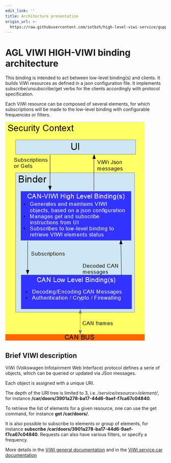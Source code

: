```yaml
---
edit_link: ''
title: Architecture presentation
origin_url: >-
  https://raw.githubusercontent.com/iotbzh/high-level-viwi-service/guppy/docs/1-Architecture.md
---
```


<!-- WARNING: This file is generated by fetch_docs.js using /home/boron/Documents/AGL/docs-webtemplate/site/_data/tocs/apis_services/guppy/high-level-developer-guides-api-services-book.yml -->

# AGL VIWI HIGH-VIWI binding architecture

This binding is intended to act between low-level binding(s) and clients. It builds ViWi resources as defined in a json configuration file. It implements subscribe/unsubscribe/get verbs for the clients accordingly with protocol specification.

Each ViWi resource can be composed of several elements, for which subscriptions will be made to the low-level binding with configurable frequencies or filters.

![ViWi High Level binding architecture](./images/high-level-arch.png)

<!-- pagebreak -->

## Brief VIWI description

ViWi (Volkswagen Infotainment Web Interface) protocol defines a serie of objects, which can be queried or updated via JSon messages.

Each object is assigned with a unique URI.

The depth of the URI tree is limited to 3, i.e. _/service/resource>/element/_, for instance **/car/doors/3901a278-ba17-44d6-9aef-f7ca67c04840**.

To retrieve the list of elements for a given resource, one can use the get command, for instance **get /car/doors/**.

It is also possible to subscribe to elements or group of elements, for instance **subscribe /car/doors/3901a278-ba17-44d6-9aef-f7ca67c04840**. Requests can also have various filters, or specify a frequency.

More details in the [ViWi general documentation](https://www.w3.org/Submission/viwi-protocol/) and in the [ViWi.service.car documentation](https://www.w3.org/Submission/viwi-service-car/)
